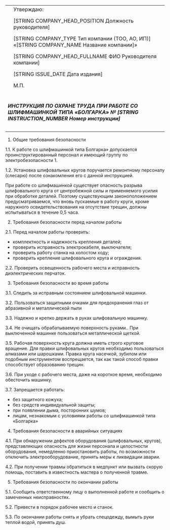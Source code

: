 <table>
    <tbody>
        <tr>
            <td> </td>
            <td class="text-right">
Утверждаю:

[STRING COMPANY_HEAD_POSITION Должность руководителя]

[STRING COMPANY_TYPE Тип компании (ТОО, АО, ИП)]
«[STRING COMPANY_NAME Название компании]»

[STRING COMPANY_HEAD_FULLNAME ФИО Руководителя компании]

[STRING ISSUE_DATE Дата издания]

М.П.
            </td>
        </tr>
        <tr>
            <td colspan="2" class="text-center">
            <h5>ИНСТРУКЦИЯ ПО ОХРАНЕ ТРУДА ПРИ РАБОТЕ СО ШЛИФМАШИНКОЙ ТИПА «БОЛГАРКА»
                № [STRING INSTRUCTION_NUMBER Номер инструкции]</h5>
            </td>
        </tr>
    </tbody>
</table>

<p style="page-break-before: always">

1. Общие требования безопасности

1.1.  К работе со  шлифмашинкой типа Болгарка» допускается проинструктированный персонал и имеющий группу по электробезопасности 1.

1.2. Установка шлифовальных кругов поручается ремонтному персоналу (слесарю) после ознакомления его с данной инструкцией.

При работе со шлифмашинкой существует опасность  разрыва шлифовального круга  от центробежной силы и применяемого усилия при обработке деталей.  Поэтому существующим законоположением предусматриваемся, что вновь пускаемые в работу  круги, кроме наружного освидетельствования на отсутствие трещин, должны испытываться в течение 0,5 часа. 

2. Требования безопасности перед началом работы

2.1. Перед началом работы проверить:
- комплектность и надежность крепления деталей;
- проверить исправность электрокабеля, выключателя;
- проверить работу станка на холостом ходу;
- проверить крепление шлифовального  круга и ограждения.

2.2. Проверить освещенность рабочего места и исправность диэлектрических перчаток.

3. Требования безопасности во время работы

3.1. Следить за исправным состоянием шлифовальной машинки.

3.2. Пользоваться защитными очками для предохранения глаз от абразивной и металлической пыли

3.3. Надежно и крепко держать в руках шлифовальную машинку.

3.4. Не очищать обрабатываемую поверхность руками.. При выключенной машинке пользоваться металлической щеткой.

3.5.  Рабочая поверхность круга должна иметь строго круговое вращение. Для правки шлифовальных кругов необходимо пользоваться алмазами или шарошками. Правка круга насечкой, зубилом или подобным инструментом воспрещается, так как такой способ правки способствует образованию трещин.

3.6. При уходе с рабочего места, даже на короткое время, необходимо обесточить машинку. 

3.7.  Запрещается работать:
- без защитного кожуха;
- без средств индивидуальной защиты;
- при появлении дыма, посторонних шумов;
- лицам, незнакомым с условиями работы со шлифмашинкой типа  «Болгарка» 

4. Требования безопасности в аварийных ситуациях

4.1.  При обнаружении дефектов оборудования (шлифовальных, кругов), представляющих опасность для жизни персонала и целостности оборудования, немедленно приостановить работы, по возможности отключить электрооборудование, принять меры к ликвидации аварии.

4.2.  При получении травмы  обратиться в медпункт или вызвать скорую помощь, поставить в известность мастера о полученной травме.

5. Требования безопасности по окончании работы

5.1.  Сообщить ответственному лицу о выполненной работе и сообщить о замеченных неисправностях.

5.2.  Привести в порядок рабочее место и станок.

5.3.   По окончании работы снять и убрать спецодежду, вымыть руки теплой водой, принять душ.